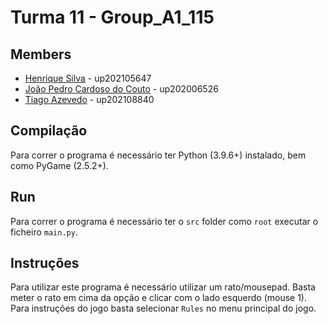 # Turma 11 - Group_A1_115

## Members

-   [Henrique Silva](https://sigarra.up.pt/feup/pt/fest_geral.cursos_list?pv_num_unico=202105647) - up202105647
-   [João Pedro Cardoso do Couto](https://sigarra.up.pt/feup/pt/fest_geral.cursos_list?pv_num_unico=202006526) - up202006526
-   [Tiago Azevedo](https://sigarra.up.pt/feup/pt/fest_geral.cursos_list?pv_num_unico=202108840) - up202108840

## Compilação

Para correr o programa é necessário ter Python (3.9.6+) instalado, bem como PyGame (2.5.2+).

## Run

Para correr o programa é necessário ter o `src` folder como `root` executar o ficheiro `main.py`.

## Instruções

Para utilizar este programa é necessário utilizar um rato/mousepad. Basta meter o rato em cima da opção e clicar com o lado esquerdo (mouse 1).
Para instruções do jogo basta selecionar `Rules` no menu principal do jogo.
